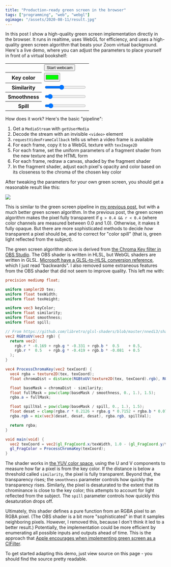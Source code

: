 ```yaml
---
title: "Production-ready green screen in the browser"
tags: ["programming", "web", "webgl"]
ogimage: "/assets/2020-08-11/result.jpg"
---
```


In this post I show a high-quality green screen implementation directly in the browser.
It runs in realtime, 
uses WebGL for efficiency, 
and uses a high-quality green screen algorithm that beats your Zoom virtual background.
Here's a live demo, where you can adjust the parameters to place yourself in front of a virtual bookshelf:

<video id="webcamVideo" style="display: none;"></video>
<canvas id="display" style="background-image: url({% link /assets/2020-08-11/bookshelf.jpg %}); background-size: cover;  max-width: initial"></canvas>
<table>
  <tbody>
    <tr><th></th><td><button onclick="startWebcam(); this.parentElement.removeChild(this)">Start webcam</button></td></tr>
    <tr><th>Key color</th><td><input type="color" id="keyColor" value="#00ff00" /></td></tr>
    <tr><th>Similarity</th><td><input type="range" id="similarity" min="0" max="1" step="0.001" value="0.4" /></td></tr>
    <tr><th>Smoothness</th><td><input type="range" id="smoothness" min="0" max="1" step="0.001" value="0.08" /></td></tr>
    <tr><th>Spill</th><td><input type="range" id="spill" min="0" max="1" step="0.001" value="0.1" /></td></tr>
  </tbody>
</table>

<script id="fragment-shader" type="glsl">
  precision mediump float;
  
  uniform sampler2D tex;
  uniform float texWidth;
  uniform float texHeight;

  uniform vec3 keyColor;
  uniform float similarity;
  uniform float smoothness;
  uniform float spill;

  // From https://github.com/libretro/glsl-shaders/blob/master/nnedi3/shaders/rgb-to-yuv.glsl
  vec2 RGBtoUV(vec3 rgb) {
    return vec2(
      rgb.r * -0.169 + rgb.g * -0.331 + rgb.b *  0.5    + 0.5,
      rgb.r *  0.5   + rgb.g * -0.419 + rgb.b * -0.081  + 0.5
    );
  }

  vec4 ProcessChromaKey(vec2 texCoord) {
    vec4 rgba = texture2D(tex, texCoord);
    float chromaDist = distance(RGBtoUV(texture2D(tex, texCoord).rgb), RGBtoUV(keyColor));

    float baseMask = chromaDist - similarity;
    float fullMask = pow(clamp(baseMask / smoothness, 0., 1.), 1.5);
    rgba.a = fullMask;

    float spillVal = pow(clamp(baseMask / spill, 0., 1.), 1.5);
    float desat = clamp(rgba.r * 0.2126 + rgba.g * 0.7152 + rgba.b * 0.0722, 0., 1.);
    rgba.rgb = mix(vec3(desat, desat, desat), rgba.rgb, spillVal);

    return rgba;
  }

  void main(void) {
    vec2 texCoord = vec2(gl_FragCoord.x/texWidth, 1.0 - (gl_FragCoord.y/texHeight));
    gl_FragColor = ProcessChromaKey(texCoord);
  }
</script>

<script type="text/javascript">
  const webcamVideoEl = document.getElementById("webcamVideo");
  const displayCanvasEl = document.getElementById("display");
  const gl = displayCanvasEl.getContext("webgl", { premultipliedAlpha: false });

  const vs = gl.createShader(gl.VERTEX_SHADER);
  gl.shaderSource(vs, 'attribute vec2 c; void main(void) { gl_Position=vec4(c, 0.0, 1.0); }');
  gl.compileShader(vs);

  const fs = gl.createShader(gl.FRAGMENT_SHADER);
  gl.shaderSource(fs, document.getElementById("fragment-shader").innerText);
  gl.compileShader(fs);
  if (!gl.getShaderParameter(fs, gl.COMPILE_STATUS)) {
    console.error(gl.getShaderInfoLog(fs));
  }

  const prog = gl.createProgram();
  gl.attachShader(prog, vs);
  gl.attachShader(prog, fs);
  gl.linkProgram(prog);
  gl.useProgram(prog);

  const vb = gl.createBuffer();
  gl.bindBuffer(gl.ARRAY_BUFFER, vb);
  gl.bufferData(gl.ARRAY_BUFFER, new Float32Array([ -1,1,  -1,-1,  1,-1,  1,1 ]), gl.STATIC_DRAW);

  const coordLoc = gl.getAttribLocation(prog, 'c');
  gl.vertexAttribPointer(coordLoc, 2, gl.FLOAT, false, 0, 0);
  gl.enableVertexAttribArray(coordLoc);

  gl.activeTexture(gl.TEXTURE0);
  const tex = gl.createTexture();
  gl.bindTexture(gl.TEXTURE_2D, tex);

  gl.texParameteri(gl.TEXTURE_2D, gl.TEXTURE_WRAP_S, gl.CLAMP_TO_EDGE);
  gl.texParameteri(gl.TEXTURE_2D, gl.TEXTURE_WRAP_T, gl.CLAMP_TO_EDGE);
  gl.texParameteri(gl.TEXTURE_2D, gl.TEXTURE_MIN_FILTER, gl.LINEAR);
  
  const texLoc = gl.getUniformLocation(prog, "tex");
  const texWidthLoc = gl.getUniformLocation(prog, "texWidth");
  const texHeightLoc = gl.getUniformLocation(prog, "texHeight");
  const keyColorLoc = gl.getUniformLocation(prog, "keyColor");
  const similarityLoc = gl.getUniformLocation(prog, "similarity");
  const smoothnessLoc = gl.getUniformLocation(prog, "smoothness");
  const spillLoc = gl.getUniformLocation(prog, "spill");

  function startWebcam() {
    navigator.mediaDevices.getUserMedia({ video: { 
        facingMode: "user",
        width: { ideal: 1280 },
        height: { ideal: 720 } } }).then(stream => {
      webcamVideoEl.srcObject = stream;
      webcamVideoEl.play();
      function processFrame(now, metadata) {
        displayCanvasEl.width = metadata.width;
        displayCanvasEl.height = metadata.height;
        gl.viewport(0, 0, metadata.width, metadata.height);
        gl.texImage2D(gl.TEXTURE_2D, 0, gl.RGB, gl.RGB, gl.UNSIGNED_BYTE, webcamVideoEl);
        gl.uniform1i(texLoc, 0);
        gl.uniform1f(texWidthLoc, metadata.width);
        gl.uniform1f(texHeightLoc, metadata.height);
        const m = document.getElementById("keyColor").value.match(/^#([0-9a-f]{6})$/i)[1];
        gl.uniform3f(keyColorLoc, parseInt(m.substr(0,2),16)/255, parseInt(m.substr(2,2),16)/255, parseInt(m.substr(4,2),16)/255);
        gl.uniform1f(similarityLoc, parseFloat(document.getElementById("similarity").value));
        gl.uniform1f(smoothnessLoc, parseFloat(document.getElementById("smoothness").value));
        gl.uniform1f(spillLoc, parseFloat(document.getElementById("spill").value));
        gl.drawArrays(gl.TRIANGLE_FAN, 0, 4);
        webcamVideoEl.requestVideoFrameCallback(processFrame);
      }
      webcamVideoEl.requestVideoFrameCallback(processFrame);
    }).catch(error => {
      console.error(error);
    });
  }
</script>

How does it work? Here's the basic "pipeline":

1. Get a `MediaStream` with `getUserMedia`
1. Decode the stream with an invisible `<video>` element
1. `requestVideoFrameCallback` tells us when a video frame is available
1. For each frame, copy it to a WebGL texture with `texImage2D`
1. For each frame, set the uniform parameters of a fragment shader from the new texture and the HTML form
1. For each frame, redraw a canvas, shaded by the fragment shader
1. In the fragment shader,
   adjust each pixel's opacity and color based on its closeness to the chroma of the chosen key color

After tweaking the parameters for your own green screen,
you should get a reasonable result like this:

<p><img src="{% link /assets/2020-08-11/result.jpg %}" /></p>

This is similar to the green screen pipeline in [my previous post](/2020/08/10/how-to-implement-green-screen-in-webgl/),
but with a much better green screen algorithm.
In the previous post,
the green screen algorithm makes the pixel fully transparent
if `g > 0.4 && r < 0.4` (where color channels are measured between 0.0 and 1.0).
Otherwise, it makes it fully opaque.
But there are more sophisticated methods to decide _how_ transparent a pixel should be,
and to correct for "color spill" (that is, green light reflected from the subject).

The green screen algorithm above is derived from [the Chroma Key filter in OBS Studio](https://github.com/obsproject/obs-studio/blob/master/plugins/obs-filters/data/chroma_key_filter.effect).
The OBS shader is written in HLSL, 
but WebGL shaders are written in GLSL.
[Microsoft have a GLSL-to-HLSL conversion reference](https://docs.microsoft.com/en-us/windows/uwp/gaming/glsl-to-hlsl-reference),
which I just read "backwards".
I also removed some extraneous features from the OBS shader that did not seem to improve quality.
This left me with:

```glsl
precision mediump float;

uniform sampler2D tex;
uniform float texWidth;
uniform float texHeight;

uniform vec3 keyColor;
uniform float similarity;
uniform float smoothness;
uniform float spill;

// From https://github.com/libretro/glsl-shaders/blob/master/nnedi3/shaders/rgb-to-yuv.glsl
vec2 RGBtoUV(vec3 rgb) {
  return vec2(
    rgb.r * -0.169 + rgb.g * -0.331 + rgb.b *  0.5    + 0.5,
    rgb.r *  0.5   + rgb.g * -0.419 + rgb.b * -0.081  + 0.5
  );
}

vec4 ProcessChromaKey(vec2 texCoord) {
  vec4 rgba = texture2D(tex, texCoord);
  float chromaDist = distance(RGBtoUV(texture2D(tex, texCoord).rgb), RGBtoUV(keyColor));

  float baseMask = chromaDist - similarity;
  float fullMask = pow(clamp(baseMask / smoothness, 0., 1.), 1.5);
  rgba.a = fullMask;

  float spillVal = pow(clamp(baseMask / spill, 0., 1.), 1.5);
  float desat = clamp(rgba.r * 0.2126 + rgba.g * 0.7152 + rgba.b * 0.0722, 0., 1.);
  rgba.rgb = mix(vec3(desat, desat, desat), rgba.rgb, spillVal);

  return rgba;
}

void main(void) {
  vec2 texCoord = vec2(gl_FragCoord.x/texWidth, 1.0 - (gl_FragCoord.y/texHeight));
  gl_FragColor = ProcessChromaKey(texCoord);
}
```

The shader works in [the YUV color space](https://en.wikipedia.org/wiki/YUV),
using the U and V components to measure how far a pixel is from the key color.
If the distance is below a threshold called `similarity`,
the pixel is fully transparent.
Beyond that, the transparency rises;
the `smoothness` parameter controls how quickly the transparency rises.
Similarly, the pixel is desaturated to the extent that its chrominance is close to the key color;
this attempts to account for light reflected from the subject.
The `spill` parameter controls how quickly this desaturation drops off.

Ultimately, this shader defines a pure function from an RGBA pixel to an RGBA pixel.
(The OBS shader is a bit more "sophisticated" in that it samples neighboring pixels.
However, I removed this, because I don't think it led to a better result.)
Potentially, the implementation could be more efficient by enumerating all possible inputs and outputs ahead of time.
This is the approach that [Apple encourages when implementing green screen as a CIFilter](https://developer.apple.com/library/archive/documentation/GraphicsImaging/Conceptual/CoreImaging/ci_filer_recipes/ci_filter_recipes.html#//apple_ref/doc/uid/TP30001185-CH4-SW2).

To get started adapting this demo,
just view source on this page - you should find the source pretty readable.